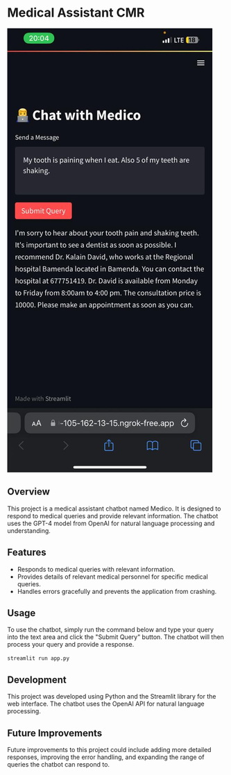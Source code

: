 # Medical Assistant CMR

![App Screenshot](assets/demo.jpg)

## Overview
This project is a medical assistant chatbot named Medico. It is designed to respond to medical queries and provide relevant information. The chatbot uses the GPT-4 model from OpenAI for natural language processing and understanding.

## Features
- Responds to medical queries with relevant information.
- Provides details of relevant medical personnel for specific medical queries.
- Handles errors gracefully and prevents the application from crashing.

## Usage
To use the chatbot, simply run the command below and type your query into the text area and click the "Submit Query" button. The chatbot will then process your query and provide a response.

```streamlit run app.py```

## Development
This project was developed using Python and the Streamlit library for the web interface. The chatbot uses the OpenAI API for natural language processing.

## Future Improvements
Future improvements to this project could include adding more detailed responses, improving the error handling, and expanding the range of queries the chatbot can respond to.
